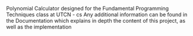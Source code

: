 Polynomial Calculator designed for the Fundamental Programming Techniques class at UTCN - cs
Any additional information can be found in the Documentation which explains in depth the content of this project, as well as the implementation

